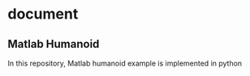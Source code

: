 # document

## Matlab Humanoid

In this repository, Matlab humanoid example is implemented in python

